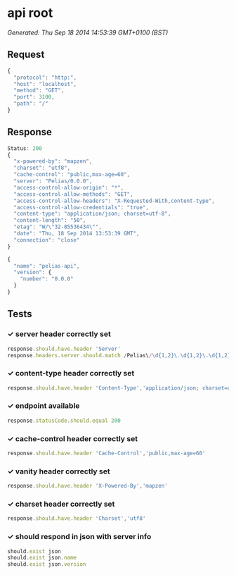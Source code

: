 # api root

*Generated: Thu Sep 18 2014 14:53:39 GMT+0100 (BST)*
## Request
```javascript
{
  "protocol": "http:",
  "host": "localhost",
  "method": "GET",
  "port": 3100,
  "path": "/"
}
```

## Response
```javascript
Status: 200
{
  "x-powered-by": "mapzen",
  "charset": "utf8",
  "cache-control": "public,max-age=60",
  "server": "Pelias/0.0.0",
  "access-control-allow-origin": "*",
  "access-control-allow-methods": "GET",
  "access-control-allow-headers": "X-Requested-With,content-type",
  "access-control-allow-credentials": "true",
  "content-type": "application/json; charset=utf-8",
  "content-length": "50",
  "etag": "W/\"32-85536434\"",
  "date": "Thu, 18 Sep 2014 13:53:39 GMT",
  "connection": "close"
}
```
```javascript
{
  "name": "pelias-api",
  "version": {
    "number": "0.0.0"
  }
}
```

## Tests

### ✓ server header correctly set
```javascript
response.should.have.header 'Server'
response.headers.server.should.match /Pelias\/\d{1,2}\.\d{1,2}\.\d{1,2}/
```

### ✓ content-type header correctly set
```javascript
response.should.have.header 'Content-Type','application/json; charset=utf-8'
```

### ✓ endpoint available
```javascript
response.statusCode.should.equal 200
```

### ✓ cache-control header correctly set
```javascript
response.should.have.header 'Cache-Control','public,max-age=60'
```

### ✓ vanity header correctly set
```javascript
response.should.have.header 'X-Powered-By','mapzen'
```

### ✓ charset header correctly set
```javascript
response.should.have.header 'Charset','utf8'
```

### ✓ should respond in json with server info
```javascript
should.exist json
should.exist json.name
should.exist json.version
```

